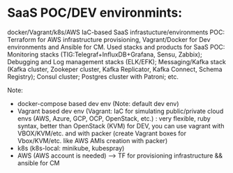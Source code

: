 # SaaS POC/DEV environmints:

docker/Vagrant/k8s/AWS IaC-based SaaS infrastucture/environments POC: Terraform for AWS infrastructure provisioning, Vagrant/Docker for Dev environments and Ansible for CM. Used stacks and products for SaaS POC: Monitoring stacks (TIG:Telegraf+InfluxDB+Grafana, Sensu, Zabbix); Debugging and Log management stacks (ELK/EFK); Messaging/Kafka stack (Kafka cluster, Zookeper cluster, Kafka Replicator, Kafka Connect, Schema Registry); Consul cluster; Postgres cluster with Patroni; etc.

Note:
- docker-compose based dev env (Note: default dev env) 
- Vagrant based dev env (Vagrant: IaC for simulating public/private cloud envs (AWS, Azure, GCP, OCP, OpenStack, etc.) : very flexible, ruby syntax, better than OpenStack (KVM) for DEV, you can use vagrant with VBOX/KVM/etc. and with packer (create Vagrant boxes for Vbox/KVM/etc. like AWS AMIs creation with packer)
- k8s (k8s-local: minikube, kubespray)
- AWS (AWS account is needed) —> TF for provisioning infrastructure && ansible for CM 

